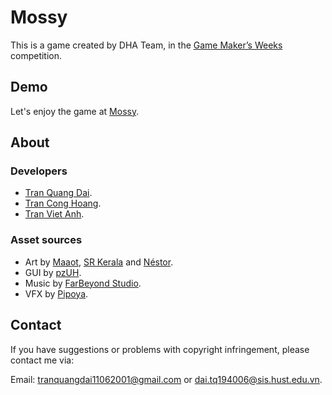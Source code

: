 # Mossy
This is a game created by DHA Team, in the [Game Maker’s Weeks](http://sinno.soict.ai:37080/) competition.

## Demo
Let's enjoy the game at [Mossy](https://trandai1106.github.io/SINNO-Game-Maker/).
## About
### Developers
- [Tran Quang Dai](https://github.com/trandai1106).
- [Tran Cong Hoang](https://github.com/hoangtc125).
- [Tran Viet Anh](https://github.com/Vanhdev).
### Asset sources
- Art by [Maaot](https://maaot.itch.io/), [SR Kerala](https://sr-studios-kerala.itch.io/) and [Néstor](https://nestiboy99.itch.io/).
- GUI by [pzUH](https://pzuh.itch.io/).
- Music by [FarBeyond Studio](https://farbeyond-studio.itch.io/).
- VFX by [Pipoya](https://pipoya.itch.io/).
## Contact
If you have suggestions or problems with copyright infringement, please contact me via:

Email: tranquangdai11062001@gmail.com
or dai.tq194006@sis.hust.edu.vn.

